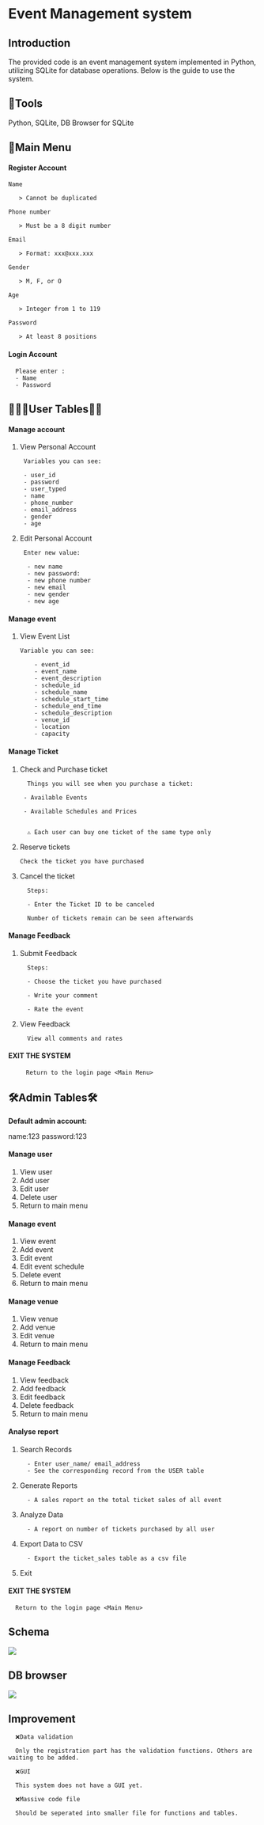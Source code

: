 # Event Management system
## Introduction
The provided code is an event management system implemented in Python, utilizing SQLite for database operations. Below is the guide to use the system. 

## 🔧Tools
Python, SQLite, DB Browser for SQLite

## 🔑Main Menu
#### Register Account
    Name

       > Cannot be duplicated 

    Phone number 

       > Must be a 8 digit number
       
    Email

       > Format: xxx@xxx.xxx

    Gender

       > M, F, or O

    Age

       > Integer from 1 to 119

    Password

       > At least 8 positions

#### Login Account 

      Please enter :
      - Name
      - Password

## 👩🏻‍💼User Tables👨‍💼
#### Manage account
1. View Personal Account    

        Variables you can see:

        - user_id
        - password
        - user_typed
        - name
        - phone_number
        - email_address
        - gender
        - age   

2. Edit Personal Account

        Enter new value:

         - new name
         - new password:
         - new phone number
         - new email
         - new gender
         - new age

 #### Manage event
1.  View Event List

        Variable you can see: 

            - event_id
            - event_name
            - event_description
            - schedule_id
            - schedule_name
            - schedule_start_time
            - schedule_end_time
            - schedule_description
            - venue_id
            - location
            - capacity
        
 #### Manage Ticket
1. Check and Purchase ticket
          
         Things you will see when you purchase a ticket:
        
        - Available Events

        - Available Schedules and Prices
         
      
         ⚠️ Each user can buy one ticket of the same type only 
         

2. Reserve tickets

       Check the ticket you have purchased

            

3. Cancel the ticket

         Steps:

         - Enter the Ticket ID to be canceled

         Number of tickets remain can be seen afterwards

 #### Manage Feedback
1. Submit Feedback 

         Steps:

         - Choose the ticket you have purchased

         - Write your comment

         - Rate the event

2. View Feedback

         View all comments and rates

 #### EXIT THE SYSTEM
         Return to the login page <Main Menu>


## 🛠️Admin Tables🛠️

**Default admin account:**

name:123
password:123

#### Manage user
1. View user
2. Add user
3. Edit user
4. Delete user
5. Return to main menu

#### Manage event
1. View event
2. Add event
3. Edit event
4. Edit event schedule
5. Delete event
6. Return to main menu

#### Manage venue
1. View venue
2. Add venue
3. Edit venue
4. Return to main menu

#### Manage Feedback
1. View feedback
2. Add feedback
3. Edit feedback
4. Delete feedback
5. Return to main menu

#### Analyse report
1. Search Records

         - Enter user_name/ email_address
         - See the corresponding record from the USER table

2. Generate Reports

         - A sales report on the total ticket sales of all event

3. Analyze Data

         - A report on number of tickets purchased by all user

4. Export Data to CSV

         - Export the ticket_sales table as a csv file

5. Exit

#### EXIT THE SYSTEM
      Return to the login page <Main Menu>


## Schema
<img src="schema.drawio.png" />

## DB browser
<img src="db_tables.png" />


## Improvement

      ❌Data validation

      Only the registration part has the validation functions. Others are waiting to be added.

      ❌GUI

      This system does not have a GUI yet.

      ❌Massive code file

      Should be seperated into smaller file for functions and tables.